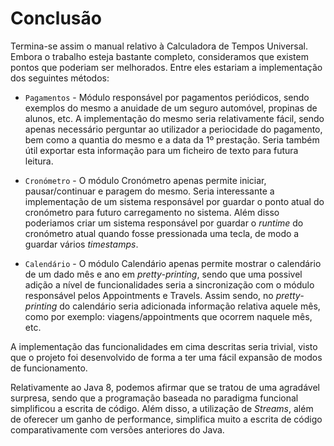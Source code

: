 # Conclusão

Termina-se assim o manual relativo à Calculadora de Tempos Universal.
Embora o trabalho esteja bastante completo, consideramos que existem pontos que poderiam ser melhorados.
Entre eles estariam a implementação dos seguintes métodos:

 - `Pagamentos` - Módulo responsável por pagamentos periódicos, sendo exemplos
 do mesmo a anuidade de um seguro automóvel, propinas de alunos, etc. A
 implementação do mesmo seria relativamente fácil, sendo apenas necessário
 perguntar ao utilizador a periocidade do pagamento, bem como a quantia do mesmo
 e a data da 1º prestação. Seria também útil exportar esta informação para um
 ficheiro de texto para futura leitura.

 - `Cronómetro` - O módulo Cronómetro apenas permite iniciar, pausar/continuar e paragem do mesmo. Seria interessante a implementação de um sistema responsável
 por guardar o ponto atual do cronómetro para futuro carregamento no sistema.
 Além disso poderiamos criar um sistema responsável por guardar o *runtime* do
 cronómetro atual quando fosse pressionada uma tecla, de modo a guardar vários
 *timestamps*.

- `Calendário` - O módulo Calendário apenas permite mostrar o calendário de um
dado mês e ano em *pretty-printing*, sendo que uma possivel adição a nível de
funcionalidades seria a sincronização com o módulo responsável pelos
Appointments e Travels. Assim sendo, no *pretty-printing* do calendário seria
adicionada informação relativa aquele mês, como por exemplo:
viagens/appointments que ocorrem naquele mês, etc.

A implementação das funcionalidades em cima descritas seria trivial, visto que
o projeto foi desenvolvido de forma a ter uma fácil expansão de modos de
funcionamento.

Relativamente ao Java 8, podemos afirmar que se tratou de uma agradável
surpresa, sendo que a programação baseada no paradigma funcional simplificou a
escrita de código. Além disso, a utilização de *Streams*, além de oferecer um
ganho de performance, simplifica muito a escrita de código comparativamente com
versões anteriores do Java.
